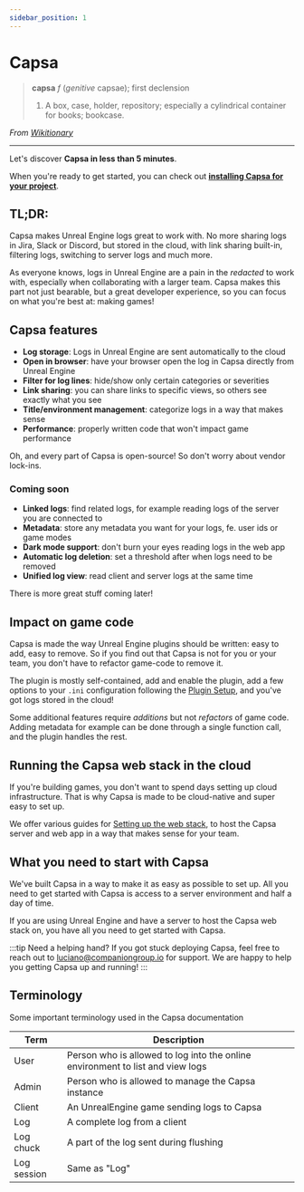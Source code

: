```yaml
---
sidebar_position: 1
---
```


# Capsa

> **capsa** _f_ (_genitive_ capsae); first declension
>
> 1. A box, case, holder, repository; especially a cylindrical container for books; bookcase.

_From [Wikitionary](https://en.wiktionary.org/wiki/capsa#Latin)_

---

Let's discover **Capsa in less than 5 minutes**.

When you're ready to get started, you can check out **[installing Capsa for your project](./getting-started/getting-started.md)**.

## TL;DR:

Capsa makes Unreal Engine logs great to work with. No more sharing logs in Jira, Slack or Discord, but stored in the cloud, with link sharing built-in, filtering logs, switching to server logs and much more.

As everyone knows, logs in Unreal Engine are a pain in the _redacted_ to work with, especially when collaborating with a larger team. Capsa makes this part not just bearable, but a great developer experience, so you can focus on what you're best at: making games!

## Capsa features

- **Log storage**: Logs in Unreal Engine are sent automatically to the cloud
- **Open in browser**: have your browser open the log in Capsa directly from Unreal Engine
- **Filter for log lines**: hide/show only certain categories or severities
- **Link sharing**: you can share links to specific views, so others see exactly what you see
- **Title/environment management**: categorize logs in a way that makes sense
- **Performance**: properly written code that won't impact game performance

Oh, and every part of Capsa is open-source! So don't worry about vendor lock-ins.

### Coming soon

- **Linked logs**: find related logs, for example reading logs of the server you are connected to
- **Metadata**: store any metadata you want for your logs, fe. user ids or game modes
- **Dark mode support**: don't burn your eyes reading logs in the web app
- **Automatic log deletion**: set a threshold after when logs need to be removed
- **Unified log view**: read client and server logs at the same time

There is more great stuff coming later!

## Impact on game code

Capsa is made the way Unreal Engine plugins should be written: easy to add, easy to remove. So if you find out that Capsa is not for you or your team, you don't have to refactor game-code to remove it.

The plugin is mostly self-contained, add and enable the plugin, add a few options to your `.ini` configuration following the [Plugin Setup](./getting-started/unreal-engine-plugin.md), and you've got logs stored in the cloud!

Some additional features require _additions_ but not _refactors_ of game code. Adding metadata for example can be done through a single function call, and the plugin handles the rest.

## Running the Capsa web stack in the cloud

If you're building games, you don't want to spend days setting up cloud infrastructure. That is why Capsa is made to be cloud-native and super easy to set up.

We offer various guides for [Setting up the web stack](./getting-started/web-stack.md), to host the Capsa server and web app in a way that makes sense for your team.

## What you need to start with Capsa

We've built Capsa in a way to make it as easy as possible to set up. All you need to get started with Capsa is access to a server environment and half a day of time.

If you are using Unreal Engine and have a server to host the Capsa web stack on, you have all you need to get started with Capsa.

:::tip Need a helping hand?
If you got stuck deploying Capsa, feel free to reach out to [luciano@companiongroup.io](mailto:luciano@companiongroup.io) for support. We are happy to help you getting Capsa up and running!
:::

## Terminology

Some important terminology used in the Capsa documentation

| Term        | Description                                                                    |
| ----------- | ------------------------------------------------------------------------------ |
| User        | Person who is allowed to log into the online environment to list and view logs |
| Admin       | Person who is allowed to manage the Capsa instance                             |
| Client      | An UnrealEngine game sending logs to Capsa                                     |
| Log         | A complete log from a client                                                   |
| Log chuck   | A part of the log sent during flushing                                         |
| Log session | Same as "Log"                                                                  |
